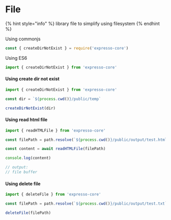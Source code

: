 # File

{% hint style="info" %}
library file to simplify using filesystem
{% endhint %}

Using commonjs

```javascript
const { createDirNotExist } = require('expresso-core')
```

Using ES6

```javascript
import { createDirNotExist } from 'expresso-core'
```

#### Using create dir not exist

```javascript
import { createDirNotExist } from 'expresso-core'

const dir = `${process.cwd()}/public/temp`

createDirNotExist(dir)
```

#### Using read html file

```javascript
import { readHTMLFile } from 'expresso-core'

const filePath = path.resolve(`${process.cwd()}/public/output/test.html`)

const content = await readHTMLFile(filePath)

console.log(content)

// output:
// file buffer
```

#### Using delete file

```javascript
import { deleteFile } from 'expresso-core'

const filePath = path.resolve(`${process.cwd()}/public/output/test.txt`)

deleteFile(filePath)
```
